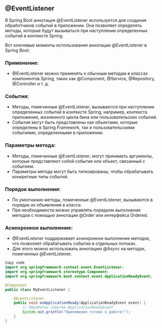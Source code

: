 ## @EventListener

В Spring Boot аннотация @EventListener используется для создания обработчиков событий в приложении. Она позволяет определять методы, которые будут вызываться при наступлении определенных событий в контексте Spring.

Вот ключевые моменты использования аннотации @EventListener в Spring Boot:

### Применение:
- @EventListener можно применять к обычным методам в классах компонентов Spring, таких как @Component, @Service, @Repository, @Controller и т. д.
### События:
- Методы, помеченные @EventListener, вызываются при наступлении определенных событий в контексте Spring, например, контекста приложения, жизненного цикла бина или пользовательских событий.
- События могут быть представлены как объектами, которые определены в Spring Framework, так и пользовательскими событиями, определенными в приложении.
### Параметры метода:
- Методы, помеченные @EventListener, могут принимать аргументы, которые представляют собой событие или объект, связанный с событием.
- Параметры метода могут быть типизированы, чтобы обрабатывать конкретные типы событий.
### Порядок выполнения:
- По умолчанию методы, помеченные @EventListener, вызываются в порядке их объявления в классе.
- При необходимости можно управлять порядком выполнения методов с помощью аннотации @Order или интерфейса Ordered.
### Асинхронное выполнение:
- @EventListener поддерживает асинхронное выполнение методов, что позволяет обрабатывать события в отдельных потоках.
- Для этого можно использовать аннотацию @Async на методах, помеченных @EventListener.


```java
Copy code
import org.springframework.context.event.EventListener;
import org.springframework.stereotype.Component;
import org.springframework.boot.context.event.ApplicationReadyEvent;

@Component
public class MyEventListener {

    @EventListener
    public void onApplicationReady(ApplicationReadyEvent event) {
        // Обработка события ApplicationReadyEvent
        System.out.println("Приложение готово к работе!");
    }
}
```